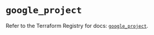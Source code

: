 # `google_project`

Refer to the Terraform Registry for docs: [`google_project`](https://registry.terraform.io/providers/hashicorp/google-beta/5.23.0/docs/resources/google_project).
